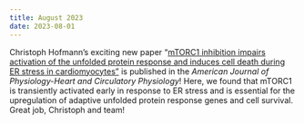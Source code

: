 ```yaml
---
title: August 2023
date: 2023-08-01
---
```


Christoph Hofmann’s exciting new paper “[mTORC1 inhibition impairs activation of the unfolded protein response and induces cell death during ER stress in cardiomyocytes”](https://doi.org/10.1152/ajpheart.00682.2022) is published in the *American Journal of Physiology-Heart and Circulatory Physiology*! Here, we found that mTORC1 is transiently activated early in response to ER stress and is essential for the upregulation of adaptive unfolded protein response genes and cell survival. Great job, Christoph and team!

<!--more-->
